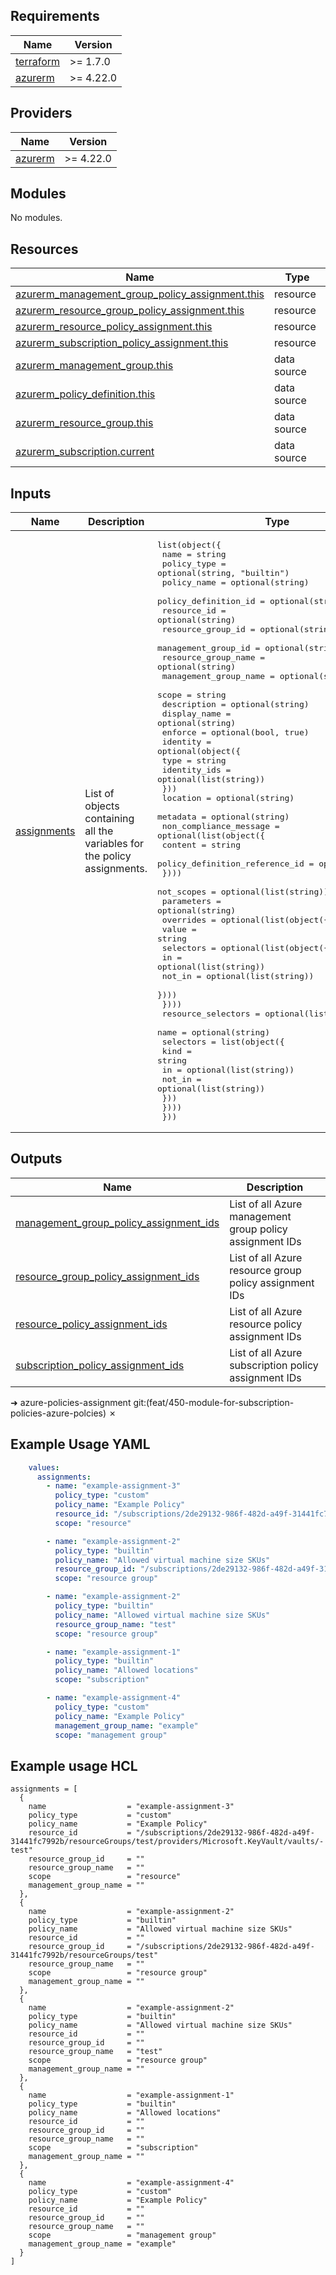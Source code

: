 ## Requirements

| Name | Version |
|------|---------|
| <a name="requirement_terraform"></a> [terraform](#requirement\_terraform) | >= 1.7.0 |
| <a name="requirement_azurerm"></a> [azurerm](#requirement\_azurerm) | >= 4.22.0 |

## Providers

| Name | Version |
|------|---------|
| <a name="provider_azurerm"></a> [azurerm](#provider\_azurerm) | >= 4.22.0 |

## Modules

No modules.

## Resources

| Name | Type |
|------|------|
| [azurerm_management_group_policy_assignment.this](https://registry.terraform.io/providers/hashicorp/azurerm/latest/docs/resources/management_group_policy_assignment) | resource |
| [azurerm_resource_group_policy_assignment.this](https://registry.terraform.io/providers/hashicorp/azurerm/latest/docs/resources/resource_group_policy_assignment) | resource |
| [azurerm_resource_policy_assignment.this](https://registry.terraform.io/providers/hashicorp/azurerm/latest/docs/resources/resource_policy_assignment) | resource |
| [azurerm_subscription_policy_assignment.this](https://registry.terraform.io/providers/hashicorp/azurerm/latest/docs/resources/subscription_policy_assignment) | resource |
| [azurerm_management_group.this](https://registry.terraform.io/providers/hashicorp/azurerm/latest/docs/data-sources/management_group) | data source |
| [azurerm_policy_definition.this](https://registry.terraform.io/providers/hashicorp/azurerm/latest/docs/data-sources/policy_definition) | data source |
| [azurerm_resource_group.this](https://registry.terraform.io/providers/hashicorp/azurerm/latest/docs/data-sources/resource_group) | data source |
| [azurerm_subscription.current](https://registry.terraform.io/providers/hashicorp/azurerm/latest/docs/data-sources/subscription) | data source |

## Inputs

| Name | Description | Type | Default | Required |
|------|-------------|------|---------|:--------:|
| <a name="input_assignments"></a> [assignments](#input\_assignments) | List of objects containing all the variables for the policy assignments. | <pre>list(object({<br/>    name                  = string<br/>    policy_type           = optional(string, "builtin")<br/>    policy_name           = optional(string)<br/>    policy_definition_id  = optional(string)<br/>    resource_id           = optional(string)<br/>    resource_group_id     = optional(string)<br/>    management_group_id   = optional(string)<br/>    resource_group_name   = optional(string)<br/>    management_group_name = optional(string)<br/>    scope                 = string<br/>    description           = optional(string)<br/>    display_name          = optional(string)<br/>    enforce               = optional(bool, true)<br/>    identity = optional(object({<br/>      type         = string<br/>      identity_ids = optional(list(string))<br/>    }))<br/>    location = optional(string)<br/>    metadata = optional(string)<br/>    non_compliance_message = optional(list(object({<br/>      content                        = string<br/>      policy_definition_reference_id = optional(string)<br/>    })))<br/>    not_scopes = optional(list(string))<br/>    parameters = optional(string)<br/>    overrides = optional(list(object({<br/>      value = string<br/>      selectors = optional(list(object({<br/>        in     = optional(list(string))<br/>        not_in = optional(list(string))<br/>      })))<br/>    })))<br/>    resource_selectors = optional(list(object({<br/>      name = optional(string)<br/>      selectors = list(object({<br/>        kind   = string<br/>        in     = optional(list(string))<br/>        not_in = optional(list(string))<br/>      }))<br/>    })))<br/>  }))</pre> | `[]` | no |

## Outputs

| Name | Description |
|------|-------------|
| <a name="output_management_group_policy_assignment_ids"></a> [management\_group\_policy\_assignment\_ids](#output\_management\_group\_policy\_assignment\_ids) | List of all Azure management group policy assignment IDs |
| <a name="output_resource_group_policy_assignment_ids"></a> [resource\_group\_policy\_assignment\_ids](#output\_resource\_group\_policy\_assignment\_ids) | List of all Azure resource group policy assignment IDs |
| <a name="output_resource_policy_assignment_ids"></a> [resource\_policy\_assignment\_ids](#output\_resource\_policy\_assignment\_ids) | List of all Azure resource policy assignment IDs |
| <a name="output_subscription_policy_assignment_ids"></a> [subscription\_policy\_assignment\_ids](#output\_subscription\_policy\_assignment\_ids) | List of all Azure subscription policy assignment IDs |
➜  azure-policies-assignment git:(feat/450-module-for-subscription-policies-azure-polcies) ✗

## Example Usage YAML

```yaml
    values:
      assignments:
        - name: "example-assignment-3"
          policy_type: "custom"
          policy_name: "Example Policy"
          resource_id: "/subscriptions/2de29132-986f-482d-a49f-31441fc7992b/resourceGroups/test/providers/Microsoft.KeyVault/vaults/-test"
          scope: "resource"

        - name: "example-assignment-2"
          policy_type: "builtin"
          policy_name: "Allowed virtual machine size SKUs"
          resource_group_id: "/subscriptions/2de29132-986f-482d-a49f-31441fc7992b/resourceGroups/test"
          scope: "resource group"

        - name: "example-assignment-2"
          policy_type: "builtin"
          policy_name: "Allowed virtual machine size SKUs"
          resource_group_name: "test"
          scope: "resource group"

        - name: "example-assignment-1"
          policy_type: "builtin"
          policy_name: "Allowed locations"
          scope: "subscription"

        - name: "example-assignment-4"
          policy_type: "custom"
          policy_name: "Example Policy"
          management_group_name: "example"
          scope: "management group"
```
## Example usage HCL

```hcl
assignments = [
  {
    name                  = "example-assignment-3"
    policy_type           = "custom"
    policy_name           = "Example Policy"
    resource_id           = "/subscriptions/2de29132-986f-482d-a49f-31441fc7992b/resourceGroups/test/providers/Microsoft.KeyVault/vaults/-test"
    resource_group_id     = ""
    resource_group_name   = ""
    scope                 = "resource"
    management_group_name = ""
  },
  {
    name                  = "example-assignment-2"
    policy_type           = "builtin"
    policy_name           = "Allowed virtual machine size SKUs"
    resource_id           = ""
    resource_group_id     = "/subscriptions/2de29132-986f-482d-a49f-31441fc7992b/resourceGroups/test"
    resource_group_name   = ""
    scope                 = "resource group"
    management_group_name = ""
  },
  {
    name                  = "example-assignment-2"
    policy_type           = "builtin"
    policy_name           = "Allowed virtual machine size SKUs"
    resource_id           = ""
    resource_group_id     = ""
    resource_group_name   = "test"
    scope                 = "resource group"
    management_group_name = ""
  },
  {
    name                  = "example-assignment-1"
    policy_type           = "builtin"
    policy_name           = "Allowed locations"
    resource_id           = ""
    resource_group_id     = ""
    resource_group_name   = ""
    scope                 = "subscription"
    management_group_name = ""
  },
  {
    name                  = "example-assignment-4"
    policy_type           = "custom"
    policy_name           = "Example Policy"
    resource_id           = ""
    resource_group_id     = ""
    resource_group_name   = ""
    scope                 = "management group"
    management_group_name = "example"
  }
]
```

